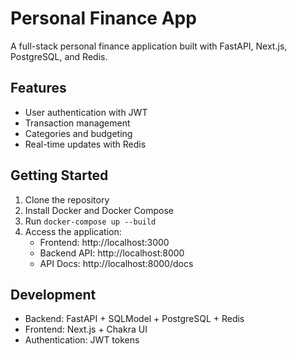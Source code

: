 # Personal Finance App

A full-stack personal finance application built with FastAPI, Next.js, PostgreSQL, and Redis.

## Features

- User authentication with JWT
- Transaction management
- Categories and budgeting
- Real-time updates with Redis

## Getting Started

1. Clone the repository
2. Install Docker and Docker Compose
3. Run `docker-compose up --build`
4. Access the application:
   - Frontend: http://localhost:3000
   - Backend API: http://localhost:8000
   - API Docs: http://localhost:8000/docs

## Development

- Backend: FastAPI + SQLModel + PostgreSQL + Redis
- Frontend: Next.js + Chakra UI
- Authentication: JWT tokens 